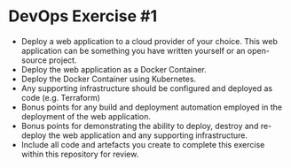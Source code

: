 # DevOps Exercise #1
####
* Deploy a web application to a cloud provider of your choice. This web application can be something you have written yourself or an open-source project.
* Deploy the web application as a Docker Container.
* Deploy the Docker Container using Kubernetes.
* Any supporting infrastructure should be configured and deployed as code (e.g. Terraform)
* Bonus points for any build and deployment automation employed in the deployment of the web application.
* Bonus points for demonstrating the ability to deploy, destroy and re-deploy the web application and any supporting infrastructure.
* Include all code and artefacts you create to complete this exercise within this repository for review.


